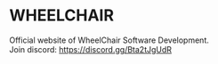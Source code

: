 # WHEELCHAIR
Official website of WheelChair Software Development.  
Join discord: https://discord.gg/Bta2tJgUdR

